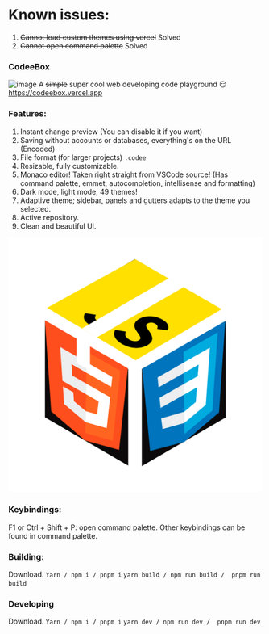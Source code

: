 # Known issues:
1. ~~Cannot load custom themes using vercel~~ Solved
2. ~~Cannot open command palette~~ Solved


### CodeeBox
![image](https://user-images.githubusercontent.com/82386159/151038506-89a09b60-d94f-445c-b956-453b82166083.png)
A ~~simple~~ super cool web developing code playground 😏
https://codeebox.vercel.app

### Features:
1. Instant change preview (You can disable it if you want)
2. Saving without accounts or databases, everything's on the URL (Encoded)
3. File format (for larger projects) `.codee`
4. Resizable, fully customizable.
5. Monaco editor! Taken right straight from VSCode source! (Has command palette, emmet, autocompletion, intellisense and formatting)
6. Dark mode, light mode, 49 themes!
7. Adaptive theme; sidebar, panels and gutters adapts to the theme you selected.
8. Active repository.
9. Clean and beautiful UI.

![image](https://github.com/L1ghtingBolt/codeebox/raw/main/favicon.png)

### Keybindings:
F1 or Ctrl + Shift + P: open command palette.
Other keybindings can be found in command palette.

### Building:
Download.
`Yarn / npm i / pnpm i`
`yarn build / npm run build /  pnpm run build`

### Developing
Download.
`Yarn / npm i / pnpm i`
`yarn dev / npm run dev /  pnpm run dev`
